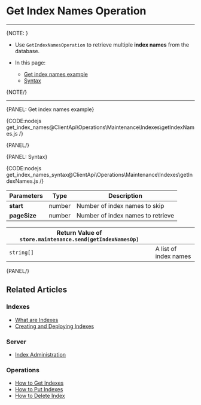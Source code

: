 # Get Index Names Operation

---

{NOTE: }

* Use `GetIndexNamesOperation` to retrieve multiple __index names__ from the database.

* In this page:
    * [Get index names example](../../../../client-api/operations/maintenance/indexes/get-index-names#get-index-names-example)
    * [Syntax](../../../../client-api/operations/maintenance/indexes/get-index-names#syntax)

{NOTE/}

---

{PANEL: Get index names example}

{CODE:nodejs get_index_names@ClientApi\Operations\Maintenance\Indexes\getIndexNames.js /}

{PANEL/}

{PANEL: Syntax}

{CODE:nodejs get_index_names_syntax@ClientApi\Operations\Maintenance\Indexes\getIndexNames.js /}

| Parameters | Type | Description |
| - |- | - |
| __start__ | number | Number of index names to skip |
| __pageSize__ | number   | Number of index names to retrieve |

| Return Value of `store.maintenance.send(getIndexNamesOp)` | |
| - | - |
| `string[]` | A list of index names |

{PANEL/}

## Related Articles

### Indexes

- [What are Indexes](../../../../indexes/what-are-indexes)
- [Creating and Deploying Indexes](../../../../indexes/creating-and-deploying)

### Server

- [Index Administration](../../../../server/administration/index-administration)

### Operations

- [How to Get Indexes](../../../../client-api/operations/maintenance/indexes/get-indexes)
- [How to Put Indexes](../../../../client-api/operations/maintenance/indexes/put-indexes)
- [How to Delete Index](../../../../client-api/operations/maintenance/indexes/delete-index)
